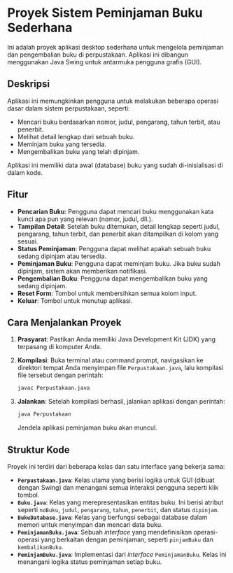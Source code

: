 # Proyek Sistem Peminjaman Buku Sederhana

Ini adalah proyek aplikasi desktop sederhana untuk mengelola peminjaman dan pengembalian buku di perpustakaan. Aplikasi ini dibangun menggunakan Java Swing untuk antarmuka pengguna grafis (GUI).

## Deskripsi

Aplikasi ini memungkinkan pengguna untuk melakukan beberapa operasi dasar dalam sistem perpustakaan, seperti:
* Mencari buku berdasarkan nomor, judul, pengarang, tahun terbit, atau penerbit.
* Melihat detail lengkap dari sebuah buku.
* Meminjam buku yang tersedia.
* Mengembalikan buku yang telah dipinjam.

Aplikasi ini memiliki data awal (database) buku yang sudah di-inisialisasi di dalam kode.

## Fitur

* **Pencarian Buku**: Pengguna dapat mencari buku menggunakan kata kunci apa pun yang relevan (nomor, judul, dll.).
* **Tampilan Detail**: Setelah buku ditemukan, detail lengkap seperti judul, pengarang, tahun terbit, dan penerbit akan ditampilkan di kolom yang sesuai.
* **Status Peminjaman**: Pengguna dapat melihat apakah sebuah buku sedang dipinjam atau tersedia.
* **Peminjaman Buku**: Pengguna dapat meminjam buku. Jika buku sudah dipinjam, sistem akan memberikan notifikasi.
* **Pengembalian Buku**: Pengguna dapat mengembalikan buku yang sedang dipinjam.
* **Reset Form**: Tombol untuk membersihkan semua kolom input.
* **Keluar**: Tombol untuk menutup aplikasi.

## Cara Menjalankan Proyek

1.  **Prasyarat**: Pastikan Anda memiliki Java Development Kit (JDK) yang terpasang di komputer Anda.

2.  **Kompilasi**: Buka terminal atau command prompt, navigasikan ke direktori tempat Anda menyimpan file `Perpustakaan.java`, lalu kompilasi file tersebut dengan perintah:
    ```bash
    javac Perpustakaan.java
    ```

3.  **Jalankan**: Setelah kompilasi berhasil, jalankan aplikasi dengan perintah:
    ```bash
    java Perpustakaan
    ```
    Jendela aplikasi peminjaman buku akan muncul.

## Struktur Kode

Proyek ini terdiri dari beberapa kelas dan satu interface yang bekerja sama:

* **`Perpustakaan.java`**: Kelas utama yang berisi logika untuk GUI (dibuat dengan Swing) dan menangani semua interaksi pengguna seperti klik tombol.
* **`Buku.java`**: Kelas yang merepresentasikan entitas buku. Ini berisi atribut seperti `noBuku`, `judul`, `pengarang`, `tahun`, `penerbit`, dan status `dipinjam`.
* **`BukuDatabase.java`**: Kelas yang berfungsi sebagai database dalam memori untuk menyimpan dan mencari data buku.
* **`PeminjamanBuku.java`**: Sebuah *interface* yang mendefinisikan operasi-operasi yang berkaitan dengan peminjaman, seperti `pinjamBuku` dan `kembalikanBuku`.
* **`PeminjamBuku.java`**: Implementasi dari *interface* `PeminjamanBuku`. Kelas ini menangani logika status peminjaman setiap buku.
